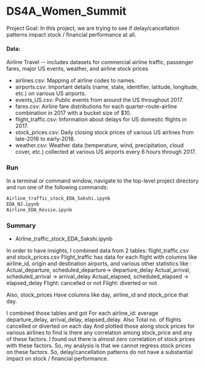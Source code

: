 # DS4A_Women_Summit

Project Goal:
In this project, we are trying to see if delay/cancellation patterns impact stock / financial performance at all. 

#### Data:
Airline Travel -- includes datasets for commercial airline traffic, passenger fares, major US events, weather, and airline stock prices
 
 * airlines.csv: Mapping of airline codes to names.
 * airports.csv: Important details (name, state, identifier, latitude, longitude, etc.) on various US airports.
 * events_US.csv: Public events from around the US throughout 2017.
 * fares.csv: Airline fare distributions for each quarter-route-airline combination in 2017 with a bucket size of $10.
 * flight_traffic.csv: Information about delays for US domestic flights in 2017.
 * stock_prices.csv: Daily closing stock prices of various US airlines from late-2016 to early-2018.
 * weather.csv: Weather data (temperature, wind, precipitation, cloud cover, etc.) collected at various US airports every 6 hours through 2017.


### Run

In a terminal or command window, navigate to the top-level project directory and run one of the following commands:


```bash
Airline_traffic_stock_EDA_Sakshi.ipynb
EDA_NJ.ipynb
Airline_EDA_Kessie.ipynb
```

### Summary

* Airline_traffic_stock_EDA_Sakshi.ipynb </br>

In order to have insights, I combined data from 2 tables: flight_traffic.csv and stock_prices.csv
Flight_traffic has data for each flight with columns like airline_id, origin and destination airports, and various other statistics like :
Actual_departure, scheduled_departure-> departure_delay
Actual_arrival, scheduled_arrival -> arrival_delay
Actual_elapsed, scheduled_elapsed -> elapsed_delay
Flight: cancelled or not
Flight: diverted or not

Also, stock_prices 
Have columns like day, airline_id and stock_price that day.

I combined those tables and got 
For each airline_id: average departure_delay, arrival_delay, elapsed_delay.
Also Total no. of flights cancelled or diverted on each day
And plotted those along stock prices for various airlines to find is there any correlation among stock_price and any of these factors.
I found out there is almost zero correlation of stock prices with these factors.
So, my analysis is that we cannot regress stock prices on these factors. 
So, delay/cancellation patterns do not have a substantial impact on stock / financial performance.

 
